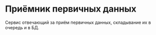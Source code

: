# Приёмник первичных данных

Сервис отвечающий за приём первичных данных, складывание их в очередь и в БД.
